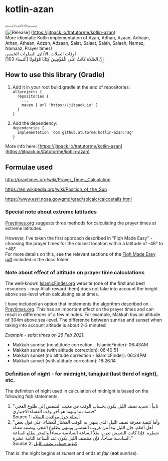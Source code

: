 # kotlin-azan
﷽  
[![Release](https://jitpack.io/v/atutorme/kotlin-azan.svg)]
(https://jitpack.io/#atutorme/kotlin-azan)  
More idiomatic Kotlin implementation of Azan, Adhan, Azaan, Adhaan, Athan, Athaan, Adzan, Adzaan, Salat, Salaat, Salah, Salaah, Namaz, Namaaz, Prayer times!  
أوقات الصلات, الأذان, الصلوات الخمس  
إِنَّ الصَّلَاةَ كَانَتْ عَلَى الْمُؤْمِنِينَ كِتَابًا مَّوْقُوتًا [النساء 103] 

## How to use this library (Gradle)
1. Add it in your root build.gradle at the end of repositories:  
`allprojects {`  
`  repositories {`  
`    ...`  
`    maven { url 'https://jitpack.io' }`  
`  }`  
`}`  
   
2. Add the dependency:  
`dependencies {`  
`  implementation 'com.github.atutorme:kotlin-azan:Tag'`  
`}`

More info here: [https://jitpack.io/#atutorme/kotlin-azan](https://jitpack.io/#atutorme/kotlin-azan)

## Formulae used
http://praytimes.org/wiki/Prayer_Times_Calculation  

https://en.wikipedia.org/wiki/Position_of_the_Sun

https://www.esrl.noaa.gov/gmd/grad/solcalc/calcdetails.html

### Special note about extreme latitudes
[Praytimes.org](Praytimes.org) suggests three methods for calculating the prayer times at extreme latitudes.

However, I've taken the first approach described in "Fiqh Made Easy" - choosing the prayer times for the closest
location within a latitude of -48° to +48°.  
For more details on this, see the relevant sections of the [Fiqh Made Easy pdf](docs/fiqh-made-easy-dr-sadlan.pdf)
included in the docs folder.

### Note about effect of altitude on prayer time calculations
The well-known [IslamicFinder.org](IslamicFinder.org) website (one of the first and best resources - may Allah reward
them) does not take into account the height above sea-level when calculating salat times.

I have included an option that implements the algorithm described on [Praytimes.org](Praytimes.org). This has an
important effect on the prayer times and can result in differences of a few minutes.
For example, Makkah has an altitude of 304m above sea-level. The difference between sunrise and sunset when taking into
account altitude is about 2-3 minutes!

_Example - salat times on 26 Feb 2021_:  
- Makkah sunrise (no altitude correction - IslamicFinder): 06:43AM
- Makkah sunrise (with altitude correction): 06:40:51
- Makkah sunset (no altitude correction - IslamicFinder): 06:24PM
- Makkah sunset (with altitude correction): 18:26:14

### Definition of night - for midnight, tahajjud (last third of night), etc.
The definition of night used in calculation of midnight is based on the following fiqh statements:  
1. "ثانياً : تحديد نصف الليل يكون بحساب الوقت من مغيب الشمس إلى طلوع الفجر، فنصف ما بينهما هو آخر وقت العشاء الاختياري"  
   Source 1: [أسئلة حول مواقيت الصلاة](https://islamqa.info/ar/answers/132950/%D8%A7%D8%B3%D9%89%D9%84%D8%A9-%D8%AD%D9%88%D9%84-%D9%85%D9%88%D8%A7%D9%82%D9%8A%D8%AA-%D8%A7%D9%84%D8%B5%D9%84%D8%A7%D8%A9)
2. "وأما كيفية معرفة نصف الليل الذي ينتهي به الوقت المختار للعشاء، على قول بعض أهل العلم، فإن الليل يبدأ من غروب الشمس وينتهي بطلوع الفجر، ونصفه معناه شطره.
   فإذا كانت الشمس تغرب مثلاً الساعة السادسة مساءاً والفجر يطلع الساعة السادسة صباحاً، فإن منتصف الليل يكون عند الساعة الثانية عشرة."  
   Source 2: [كيفية حساب نصف الليل](https://www.islamweb.net/ar/fatwa/31162/%D9%83%D9%8A%D9%81%D9%8A%D8%A9-%D8%AD%D8%B3%D8%A7%D8%A8-%D9%86%D8%B5%D9%81-%D8%A7%D9%84%D9%84%D9%8A%D9%84)
   
That is: the night begins at _sunset_ and ends at _fajr_ (**not** sunrise).
